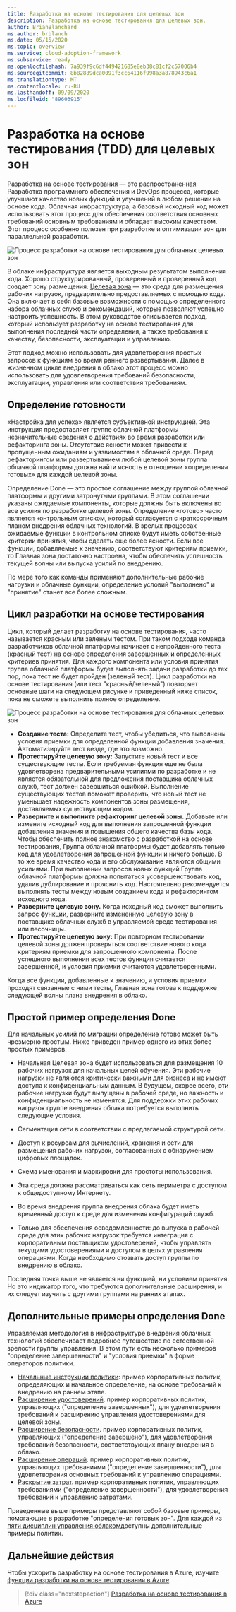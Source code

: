```yaml
---
title: Разработка на основе тестирования для целевых зон
description: Разработка на основе тестирования для целевых зон.
author: BrianBlanchard
ms.author: brblanch
ms.date: 05/15/2020
ms.topic: overview
ms.service: cloud-adoption-framework
ms.subservice: ready
ms.openlocfilehash: 7a939f9c6df449421685e8eb38c81cf2c57006b4
ms.sourcegitcommit: 8b82889dca0091f3cc64116f998a3a878943c6a1
ms.translationtype: MT
ms.contentlocale: ru-RU
ms.lasthandoff: 09/09/2020
ms.locfileid: "89603915"
---
```

# <a name="test-driven-development-tdd-for-landing-zones"></a>Разработка на основе тестирования (TDD) для целевых зон

Разработка на основе тестирования — это распространенная Разработка программного обеспечения и DevOps процесса, которые улучшают качество новых функций и улучшений в любом решении на основе кода. Облачная инфраструктура, а базовый исходный код может использовать этот процесс для обеспечения соответствия основных требований основным требованиям и обладает высоким качеством. Этот процесс особенно полезен при разработке и оптимизации зон для параллельной разработки.

![Процесс разработки на основе тестирования для облачных целевых зон](../../_images/ready/test-driven-development-process.png)

В облаке инфраструктура является выходным результатом выполнения кода. Хорошо структурированный, проверенный и проверенный код создает зону размещения. [Целевая зона](../landing-zone/index.md) — это среда для размещения рабочих нагрузок, предварительно предоставляемых с помощью кода. Она включает в себя базовые возможности с помощью определенного набора облачных служб и рекомендаций, которые позволяют успешно настроить успешность. В этом руководстве описывается подход, который использует разработку на основе тестирования для выполнения последней части определения, а также требования к качеству, безопасности, эксплуатации и управлению.

Этот подход можно использовать для удовлетворения простых запросов к функциям во время раннего развертывания. Далее в жизненном цикле внедрения в облако этот процесс можно использовать для удовлетворения требований безопасности, эксплуатации, управления или соответствия требованиям.

## <a name="definition-of-done"></a>Определение готовности

«Настройка для успеха» является субъективной инструкцией. Эта инструкция предоставляет группе облачной платформы незначительные сведения о действиях во время разработки или рефакторинга зоны. Отсутствие ясности может привести к пропущенным ожиданиям и уязвимостям в облачной среде. Перед рефакторингом или развертыванием любой целевой зоны группа облачной платформы должна найти ясность в отношении «определения готовых» для каждой целевой зоны.

Определение Done — это простое соглашение между группой облачной платформы и другими затронутыми группами. В этом соглашении указаны ожидаемые компоненты, которые должны быть включены во все усилия по разработке целевой зоны. Определение «готово» часто является контрольным списком, который согласуется с краткосрочным планом внедрения облачных технологий. В зрелых процессах ожидаемые функции в контрольном списке будут иметь собственные критерии принятия, чтобы сделать еще более ясности. Если все функции, добавляемые к значению, соответствуют критериям приемки, то Главная зона достаточно настроена, чтобы обеспечить успешность текущей волны или выпуска усилий по внедрению.

По мере того как команды применяют дополнительные рабочие нагрузки и облачные функции, определение условий "выполнено" и "принятие" станет все более сложным.

## <a name="test-driven-development-cycle"></a>Цикл разработки на основе тестирования

Цикл, который делает разработку на основе тестирования, часто называется красным или зеленым тестом. При таком подходе команда разработчиков облачной платформы начинает с непройденного теста (красный тест) на основе определения завершенных и определенных критериев принятия. Для каждого компонента или условия принятия группа облачной платформы будет выполнять задачи разработки до тех пор, пока тест не будет пройден (зеленый тест). Цикл разработки на основе тестирования (или тест "красный/зеленый") повторяет основные шаги на следующем рисунке и приведенный ниже список, пока не сможете выполнить полное определение.

![Процесс разработки на основе тестирования для облачных целевых зон](../../_images/ready/test-driven-development-process.png)

- **Создание теста:** Определите тест, чтобы убедиться, что выполнены условия приемки для определенной функции добавления значения. Автоматизируйте тест везде, где это возможно.
- **Протестируйте целевую зону:** Запустите новый тест и все существующие тесты. Если требуемая функция еще не была удовлетворена предварительными усилиями по разработке и не является обязательной для предложения поставщика облачных служб, тест должен завершиться ошибкой. Выполнение существующих тестов поможет проверить, что новый тест не уменьшает надежность компонентов зоны размещения, доставляемых существующим кодом.
- **Разверните и выполните рефакторинг целевой зоны.** Добавьте или измените исходный код для выполнения запрошенной функции добавления значения и повышения общего качества базы кода. Чтобы обеспечить полное знакомство с разработкой на основе тестирования, Группа облачной платформы будет добавлять только код для удовлетворения запрошенной функции и ничего больше. В то же время качество кода и его обслуживание являются общими усилиями. При выполнении запросов новых функций Группа облачной платформы должна попытаться усовершенствовать код, удалив дублирование и прояснить код. Настоятельно рекомендуется выполнять тесты между новым созданием кода и рефакторингом исходного кода.
- **Разверните целевую зону.** Когда исходный код сможет выполнить запрос функции, разверните измененную целевую зону в поставщике облачных служб в управляемой среде тестирования или песочницы.
- **Протестируйте целевую зону:** При повторном тестировании целевой зоны должен проверяться соответствие нового кода критериям приемки для запрошенного компонента. После успешного выполнения всех тестов функция считается завершенной, и условия приемки считаются удовлетворенными.

Когда все функции, добавленные к значению, и условия приемки проходят связанные с ними тесты, Главная зона готова к поддержке следующей волны плана внедрения в облако.

## <a name="simple-example-of-a-definition-of-done"></a>Простой пример определения Done

Для начальных усилий по миграции определение готово может быть чрезмерно простым. Ниже приведен пример одного из этих более простых примеров.

- Начальная Целевая зона будет использоваться для размещения 10 рабочих нагрузок для начальных целей обучения. Эти рабочие нагрузки не являются критически важными для бизнеса и не имеют доступа к конфиденциальным данным. В будущем, скорее всего, эти рабочие нагрузки будут выпущены в рабочей среде, но важность и конфиденциальность не изменятся. Для поддержки этих рабочих нагрузок группе внедрения облака потребуется выполнить следующие условия.

- Сегментация сети в соответствии с предлагаемой структурой сети.
- Доступ к ресурсам для вычислений, хранения и сети для размещения рабочих нагрузок, согласованных с обнаружением цифровых площадок.
- Схема именования и маркировки для простоты использования.
- Эта среда должна рассматриваться как сеть периметра с доступом к общедоступному Интернету.
- Во время внедрения группа внедрения облака будет иметь временный доступ к среде для изменения конфигураций служб.
- Только для обеспечения осведомленности: до выпуска в рабочей среде для этих рабочих нагрузок требуется интеграция с корпоративным поставщиком удостоверений, чтобы управлять текущими удостоверениями и доступом в целях управления операциями. Когда необходимо отозвать доступ группы по внедрению в облако.

Последняя точка выше не является ни функцией, ни условием принятия. Но это индикатор того, что требуются дополнительные расширения, и их следует изучить с другими группами на ранних этапах.

## <a name="additional-examples-of-a-definition-of-done"></a>Дополнительные примеры определения Done

Управляемая методология в инфраструктуре внедрения облачных технологий обеспечивает подробное путешествие по естественной зрелости группы управления. В этом пути есть несколько примеров "определение завершенности" и "условия приемки" в форме операторов политики.

- [Начальные инструкции политики](../../govern/guides/complex/initial-corporate-policy.md#policy-statements): пример корпоративных политик, определяющих и начальное определение, на основе требований к внедрению на раннем этапе.
- [Расширение удостоверений](../../govern/guides/complex/identity-baseline-improvement.md#incremental-improvement-of-the-policy-statements). пример корпоративных политик, управляющих ("определение завершенных"), для удовлетворения требований к расширению управления удостоверениями для целевой зоны.
- [Расширение безопасности](../../govern/guides/complex/security-baseline-improvement.md#incremental-improvement-of-the-policy-statements). пример корпоративных политик, управляющих ("определение завершено"), для удовлетворения требований безопасности, соответствующих плану внедрения в облако.
- [Расширение операций](../../govern/guides/complex/resource-consistency-improvement.md#incremental-improvement-of-the-policy-statements). пример корпоративных политик, управляющих требованиями ("определение завершенности"), для удовлетворения основных требований к управлению операциями.
- [Раскрытие затрат](../../govern/guides/complex/cost-management-improvement.md#changes-to-the-policy-statements). пример корпоративных политик, управляющих требованиями ("определение завершенности"), для удовлетворения требований к управлению затратами.

Приведенные выше примеры представляют собой базовые примеры, помогающие в разработке "определения готовых зон". Для каждой из [пяти дисциплин управления облаком](../../govern/governance-disciplines.md)доступны дополнительные примеры политик.

## <a name="next-steps"></a>Дальнейшие действия

Чтобы ускорить разработку на основе тестирования в Azure, изучите [функции разработки на основе тестирования в Azure](./azure-test-driven-development.md).

> [!div class="nextstepaction"]
> [Разработка на основе тестирования в Azure](./azure-test-driven-development.md)
